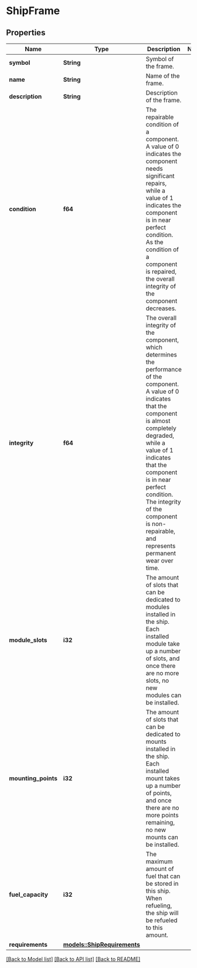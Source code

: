 # ShipFrame

## Properties

Name | Type | Description | Notes
------------ | ------------- | ------------- | -------------
**symbol** | **String** | Symbol of the frame. | 
**name** | **String** | Name of the frame. | 
**description** | **String** | Description of the frame. | 
**condition** | **f64** | The repairable condition of a component. A value of 0 indicates the component needs significant repairs, while a value of 1 indicates the component is in near perfect condition. As the condition of a component is repaired, the overall integrity of the component decreases. | 
**integrity** | **f64** | The overall integrity of the component, which determines the performance of the component. A value of 0 indicates that the component is almost completely degraded, while a value of 1 indicates that the component is in near perfect condition. The integrity of the component is non-repairable, and represents permanent wear over time. | 
**module_slots** | **i32** | The amount of slots that can be dedicated to modules installed in the ship. Each installed module take up a number of slots, and once there are no more slots, no new modules can be installed. | 
**mounting_points** | **i32** | The amount of slots that can be dedicated to mounts installed in the ship. Each installed mount takes up a number of points, and once there are no more points remaining, no new mounts can be installed. | 
**fuel_capacity** | **i32** | The maximum amount of fuel that can be stored in this ship. When refueling, the ship will be refueled to this amount. | 
**requirements** | [**models::ShipRequirements**](ShipRequirements.md) |  | 

[[Back to Model list]](../README.md#documentation-for-models) [[Back to API list]](../README.md#documentation-for-api-endpoints) [[Back to README]](../README.md)


